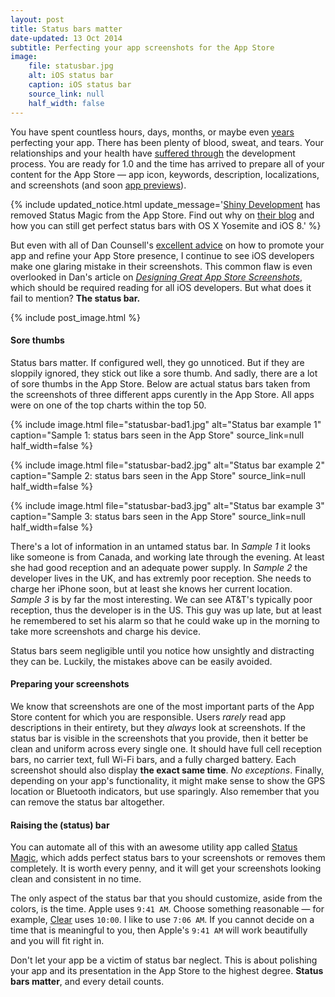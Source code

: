 ```yaml
---
layout: post
title: Status bars matter
date-updated: 13 Oct 2014
subtitle: Perfecting your app screenshots for the App Store
image:
    file: statusbar.jpg
    alt: iOS status bar
    caption: iOS status bar
    source_link: null
    half_width: false
---
```


You have spent countless hours, days, months, or maybe even [years](http://www.polygon.com/2014/2/6/5386200/why-it-took-a-year-to-make-and-then-break-down-an-amazing-puzzle-game) perfecting your app. There has been plenty of blood, sweat, and tears. Your relationships and your health have [suffered through](http://blog.jaredsinclair.com/post/93118460565/a-candid-look-at-unreads-first-year) the development process. You are ready for 1.0 and the time has arrived to prepare all of your content for the App Store &mdash; app icon, keywords, description, localizations, and screenshots (and soon [app previews](https://developer.apple.com/support/appstore/app-previews/)).

<!--excerpt-->

{% include updated_notice.html
    update_message='<a href="http://shinydevelopment.com" class="alert-link">Shiny Development</a> has removed Status Magic from the App Store. Find out why on <a href="http://shinydevelopment.com/blog/status-magic-and-iphone6-screen-sizes/" class="alert-link">their blog</a> and how you can still get perfect status bars with OS X Yosemite and iOS 8.'
%}

But even with all of Dan Counsell's [excellent advice](http://dancounsell.com/articles) on how to promote your app and refine your App Store presence, I continue to see iOS developers make one glaring mistake in their screenshots. This common flaw is even overlooked in Dan's article on [*Designing Great App Store Screenshots*](http://dancounsell.com/articles/designing-great-app-store-screenshots), which should be required reading for all iOS developers. But what does it fail to mention? **The status bar.**

{% include post_image.html %}

#### Sore thumbs

Status bars matter. If configured well, they go unnoticed. But if they are sloppily ignored, they stick out like a sore thumb. And sadly, there are a lot of sore thumbs in the App Store. Below are actual status bars taken from the screenshots of three different apps curently in the App Store. All apps were on one of the top charts within the top 50.

{% include image.html
    file="statusbar-bad1.jpg"
    alt="Status bar example 1"
    caption="Sample 1: status bars seen in the App Store"
    source_link=null
    half_width=false
%}

{% include image.html
    file="statusbar-bad2.jpg"
    alt="Status bar example 2"
    caption="Sample 2: status bars seen in the App Store"
    source_link=null
    half_width=false
%}

{% include image.html
    file="statusbar-bad3.jpg"
    alt="Status bar example 3"
    caption="Sample 3: status bars seen in the App Store"
    source_link=null
    half_width=false
%}

There's a lot of information in an untamed status bar. In *Sample 1* it looks like someone is from Canada, and working late through the evening. At least she had good reception and an adequate power supply. In *Sample 2* the developer lives in the UK, and has extremly poor reception. She needs to charge her iPhone soon, but at least she knows her current location. *Sample 3* is by far the most interesting. We can see AT&amp;T's typically poor reception, thus the developer is in the US. This guy was up late, but at least he remembered to set his alarm so that he could wake up in the morning to take more screenshots and charge his device.

Status bars seem negligible until you notice how unsightly and distracting they can be. Luckily, the mistakes above can be easily avoided.

#### Preparing your screenshots

We know that screenshots are one of the most important parts of the App Store content for which you are responsible. Users *rarely* read app descriptions in their entirety, but they *always* look at screenshots. If the status bar is visible in the screenshots that you provide, then it better be clean and uniform across every single one. It should have full cell reception bars, no carrier text, full Wi-Fi bars, and a fully charged battery. Each screenshot should also display **the exact same time**. *No exceptions*. Finally, depending on your app's functionality, it might make sense to show the GPS location or Bluetooth indicators, but use sparingly. Also remember that you can remove the status bar altogether.

#### Raising the (status) bar

You can automate all of this with an awesome utility app called [Status Magic](http://shinydevelopment.com/status-magic/), which adds perfect status bars to your screenshots or removes them completely. It is worth every penny, and it will get your screenshots looking clean and consistent in no time.

The only aspect of the status bar that you should customize, aside from the colors, is the time. Apple uses `9:41 AM`. Choose something reasonable &mdash; for example, [Clear](https://itunes.apple.com/us/app/clear-tasks-to-do-list/id493136154) uses `10:00`. I like to use `7:06 AM`. If you cannot decide on a time that is meaningful to you, then Apple's `9:41 AM` will work beautifully and you will fit right in.

Don't let your app be a victim of status bar neglect.
This is about polishing your app and its presentation in the App Store to the highest degree. **Status bars matter**, and every detail counts.
